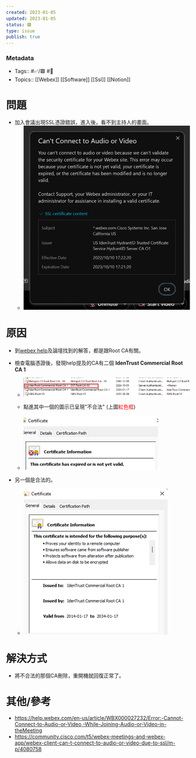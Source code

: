 ```yaml
---
created: 2023-01-05
updated: 2023-01-05
status: 🟩
type: issue
publish: true
---
```


### Metadata
- Tags:: #✅/🟩 #💝
- Topics:: [[Webex]] [[Software]] [[Ssl]] [[Notion]]

# 問題
-  加入會議出現SSL憑證錯誤，進入後，看不到主持人的畫面。
	- ![upgit_20230105_1672899775.png|400](https://raw.githubusercontent.com/kimx/ObsidianAssets/master/2023/01/upgit_20230105_1672899775.png)


# 原因
- 到[webex help](https://help.webex.com/en-us/article/WBX000027232/Error:-Cannot-Connect-to-Audio-or-Video,-While-Joining-Audio-or-Video-in-theMeeting)及論壇找到的解答，都是跟Root CA有關。
- 檢查電腦憑證後，發現help提及的CA有二個 **IdenTrust Commercial Root CA 1**
	- ![upgit_20230105_1672900723.png](https://raw.githubusercontent.com/kimx/ObsidianAssets/master/2023/01/upgit_20230105_1672900723.png)

	- 點進其中一個的圖示已呈現"不合法" (上圖<font color="#ff0000">紅色框</font>)
	- ![upgit_20230105_1672900572.png](https://raw.githubusercontent.com/kimx/ObsidianAssets/master/2023/01/upgit_20230105_1672900572.png)

- 另一個是合法的。
	- ![upgit_20230105_1672900608.png](https://raw.githubusercontent.com/kimx/ObsidianAssets/master/2023/01/upgit_20230105_1672900608.png)


# 解決方式
- 將不合法的那個CA刪除，重開機就回復正常了。

# 其他/參考
- https://help.webex.com/en-us/article/WBX000027232/Error:-Cannot-Connect-to-Audio-or-Video,-While-Joining-Audio-or-Video-in-theMeeting
- https://community.cisco.com/t5/webex-meetings-and-webex-app/webex-client-can-t-connect-to-audio-or-video-due-to-ssl/m-p/4080758